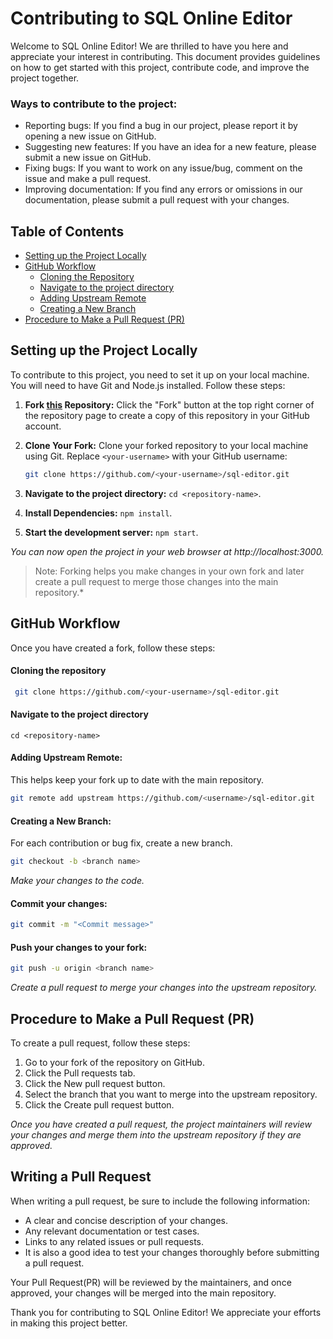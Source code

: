 # Contributing to SQL Online Editor

Welcome to SQL Online Editor! We are thrilled to have you here and appreciate your interest in contributing. This document provides guidelines on how to get started with this project, contribute code, and improve the project together.

### Ways to contribute to the project:
- Reporting bugs: If you find a bug in our project, please report it by opening a new issue on GitHub.
- Suggesting new features: If you have an idea for a new feature, please submit a new issue on GitHub.
- Fixing bugs: If you want to work on any issue/bug, comment on the issue and make a pull request.
- Improving documentation: If you find any errors or omissions in our documentation, please submit a pull request with your changes.

## Table of Contents

- [Setting up the Project Locally](#setting-up-the-project-locally)
- [GitHub Workflow](#github-workflow)
  - [Cloning the Repository](#cloning-the-repository)
  - [Navigate to the project directory](#navigate-to-the-project-directory)
  - [Adding Upstream Remote](#adding-upstream-remote)
  - [Creating a New Branch](#creating-a-new-branch)
- [Procedure to Make a Pull Request (PR)](#procedure-to-make-a-pull-request-pr)

## Setting up the Project Locally

To contribute to this project, you need to set it up on your local machine. You will need to have Git and Node.js installed. Follow these steps:

1. **Fork [this](https://github.com/janvi01/sql-editor) Repository:** Click the "Fork" button at the top right corner of the repository page to create a copy of this repository in your GitHub account.

2. **Clone Your Fork:** Clone your forked repository to your local machine using Git. Replace `<your-username>` with your GitHub username:
   ```bash
   git clone https://github.com/<your-username>/sql-editor.git
   ```

3.  **Navigate to the project directory:** `cd <repository-name>`.

4. **Install Dependencies:** `npm install`.

5. **Start the development server:** `npm start`.

*You can now open the project in your web browser at http://localhost:3000.*

> Note: Forking helps you make changes in your own fork and later create a pull request to merge those changes into the main repository.*

## GitHub Workflow

Once you have created a fork, follow these steps:

#### Cloning the repository
  ```bash
   git clone https://github.com/<your-username>/sql-editor.git
   ```

#### Navigate to the project directory
`cd <repository-name>`

#### Adding Upstream Remote:
This helps keep your fork up to date with the main repository.
```bash
git remote add upstream https://github.com/<username>/sql-editor.git
```

#### Creating a New Branch:
For each contribution or bug fix, create a new branch. 
```bash
git checkout -b <branch name>
```

*Make your changes to the code.*

#### Commit your changes:

```bash
git commit -m "<Commit message>"
```

#### Push your changes to your fork:

```bash
git push -u origin <branch name>
```

*Create a pull request to merge your changes into the upstream repository.*

## Procedure to Make a Pull Request (PR)

To create a pull request, follow these steps:

1. Go to your fork of the repository on GitHub.
2. Click the Pull requests tab.
3. Click the New pull request button.
4. Select the branch that you want to merge into the upstream repository.
5. Click the Create pull request button.

*Once you have created a pull request, the project maintainers will review your changes and merge them into the upstream repository if they are approved.*

## Writing a Pull Request

When writing a pull request, be sure to include the following information:

- A clear and concise description of your changes.
- Any relevant documentation or test cases.
- Links to any related issues or pull requests.
- It is also a good idea to test your changes thoroughly before submitting a pull request.

Your Pull Request(PR) will be reviewed by the maintainers, and once approved, your changes will be merged into the main repository.

Thank you for contributing to SQL Online Editor! We appreciate your efforts in making this project better.
